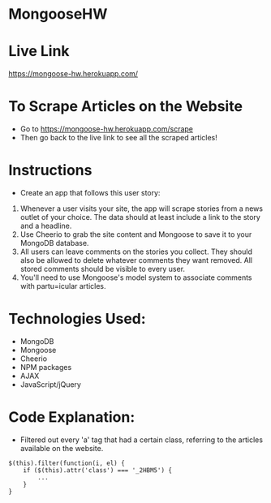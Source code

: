 # MongooseHW

# Live Link
https://mongoose-hw.herokuapp.com/

# To Scrape Articles on the Website
* Go to https://mongoose-hw.herokuapp.com/scrape 
* Then go back to the live link to see all the scraped articles!

# Instructions 
* Create an app that follows this user story: 
1. Whenever a user visits your site, the app will scrape stories from a news outlet of your choice. The data should at least include a link to the story and a headline. 
2. Use Cheerio to grab the site content and Mongoose to save it to your MongoDB database. 
3. All users can leave comments on the stories you collect. They should also be allowed to delete whatever comments they want removed. All stored comments should be visible to every user. 
4. You'll need to use Mongoose's model system to associate comments with partu=icular articles. 

# Technologies Used: 
* MongoDB
* Mongoose
* Cheerio
* NPM packages
* AJAX 
* JavaScript/jQuery

# Code Explanation: 
* Filtered out every 'a' tag that had a certain class, referring to the articles available on the website. 
```
$(this).filter(function(i, el) {
    if ($(this).attr('class') === '_2HBM5') {
        ...
    }
}
```


